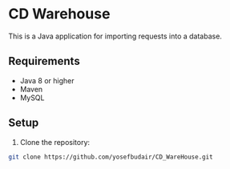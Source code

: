 # CD Warehouse

This is a Java application for importing requests into a database.

## Requirements

- Java 8 or higher
- Maven
- MySQL

## Setup

1. Clone the repository:

```bash
git clone https://github.com/yosefbudair/CD_WareHouse.git